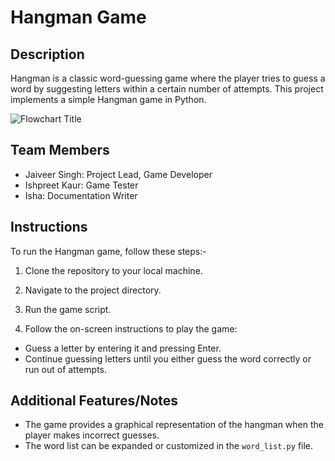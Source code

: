 # Hangman Game

## Description
Hangman is a classic word-guessing game where the player tries to guess a word by suggesting letters within a certain number of attempts. This project implements a simple Hangman game in Python.

![Flowchart Title](https://github.com/JaiveerSingh2004/TheTrio/blob/main/SourceCode/Hangman%20Flowcart.png)

## Team Members
- Jaiveer Singh: Project Lead, Game Developer
- Ishpreet Kaur: Game Tester
- Isha: Documentation Writer

## Instructions
To run the Hangman game, follow these steps:-

1. Clone the repository to your local machine.
 
2. Navigate to the project directory.

3. Run the game script.

4. Follow the on-screen instructions to play the game:
- Guess a letter by entering it and pressing Enter.
- Continue guessing letters until you either guess the word correctly or run out of attempts.

## Additional Features/Notes
- The game provides a graphical representation of the hangman when the player makes incorrect guesses.
- The word list can be expanded or customized in the `word_list.py` file.

